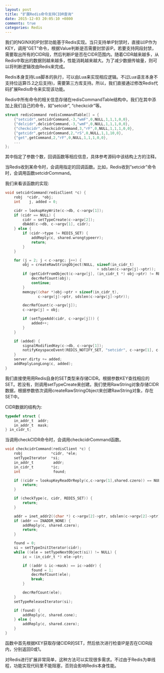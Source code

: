 ```yaml
---
layout: post
title: "扩展Redis命令支持CIDR查询"
date: 2015-12-03 20:05:10 +0800
comments: true
categories: Redis
---
```

我们的NGINX的IP封禁功能基于Redis实现。当只支持单IP封禁时，直接以IP作为KEY，调用”GET”命令，根据Value判断是否需要封禁该IP。若要支持网段封禁，需要取出所有的CIDR段，然后判断IP是否在CIDR范围内。随着CIDR越来越多，从Redis中取出的数据则越来越多，性能消耗越来越大。为了减少数据传输量，则可以将判断逻辑改由Redis来完成。

Redis本身支持Lua脚本的执行，可以由Lua来实现相应逻辑。不过Lua语言本身不支持位运算(5.2之后支持)，需要第三方库支持。所以，我们直接通过修改Redis代码扩展Redis命令来实现该功能。

Redis中所有命令的相关信息存储在redisCommandTable结构中。我们在其中添加上我们自己的命令，如”setcidr”, “checkcidr”等。
```c
struct redisCommand redisCommandTable[] = {
    {"setcidr",setcidrCommand,-3,"wmF",0,NULL,1,1,1,0,0},
    {"delcidr",delcidrCommand,-3,"wmF",0,NULL,1,1,1,0,0},
    {"checkcidr",checkcidrCommand,3,"rF",0,NULL,1,1,1,0,0},
    {"getcidr",getcidrCommand,2,"rS",0,NULL,1,1,10,0},
    {"get",getCommand,2,"rF",0,NULL,1,1,1,0,0},
    ...
};
```

其中指定了参数个数，回调函数等相应信息，具体参考源码中该结构上方的注释。

当Redis收到某命令时，会调用指定的回调函数。比如，Redis收到”setcidr”命令时，会调用函数setcidrCommand。

我们来看该函数的实现:
```c
void setcidrCommand(redisClient *c) {
    robj  *cidr, *obj;
    int    j, added = 0;

    cidr = lookupKeyWrite(c->db, c->argv[1]);
    if (cidr == NULL) {
        cidr = setTypeCreate(c->argv[2]);
        dbAdd(c->db, c->argv[1], cidr);
    } else {
        if (cidr->type != REDIS_SET) {
            addReply(c, shared.wrongtypeerr);
            return;
        }
    }

    for (j = 2; j < c->argc; j++) {
        obj = createRawStringObject(NULL, sizeof(in_cidr_t)
                                          + sdslen(c->argv[j]->ptr));
        if (getCidrFromObject(c->argv[j], (in_cidr_t *) obj->ptr) != REDIS_OK) {
            decrRefCount(obj);
            continue;
        }
        memcpy((char *)obj->ptr + sizeof(in_cidr_t),
               c->argv[j]->ptr, sdslen(c->argv[j]->ptr));

        decrRefCount(c->argv[j]);
        c->argv[j] = obj;

        if (setTypeAdd(cidr, c->argv[j])) {
            added++;
        }
    }

    if (added) {
        signalModifiedKey(c->db, c->argv[1]);
        notifyKeyspaceEvent(REDIS_NOTIFY_SET, "setcidr", c->argv[1], c->db->id);
    }
    server.dirty += added;
    addReplyLongLong(c, added);
}
```

我们直接使用用Redis自身的SET类型来存储CIDR。根据参数KEY查找相应的SET。若没有，则调用setTypeCreate来创建。我们使用RawString对象存储CIDR数据，根据参数依次调用createRawStringObject来创建RawString对象，存在SET中。

CIDR数据的结构为:
```c
typedef struct {
    in_addr_t  addr;
    in_addr_t  mask;
} in_cidr_t;
```

当调用checkCIDR命令时，会调用checkcidrCommand函数。
```c
void checkcidrCommand(redisClient *c) {
    robj             *cidr, *ele;
    setTypeIterator  *si;
    in_addr_t         addr;
    in_cidr_t        *ic;
    int               found;

    if ((cidr = lookupKeyReadOrReply(c,c->argv[1],shared.czero)) == NULL) {
        return;
    }

    if (checkType(c, cidr, REDIS_SET)) {
        return;
    }

    addr = inet_addr2((char *) c->argv[2]->ptr, sdslen(c->argv[2]->ptr));
    if (addr == INADDR_NONE) {
        addReply(c, shared.czero);
        return;
    }

    found = 0;
    si = setTypeInitIterator(cidr);
    while ((ele = setTypeNextObject(si)) != NULL) {
        ic = (in_cidr_t *) ele->ptr;

        if ((addr & ic->mask) == ic->addr) {
            found = 1;
            decrRefCount(ele);
            break;
        }

        decrRefCount(ele);
    }
    setTypeReleaseIterator(si);

    if (found) {
        addReply(c, shared.cone);
    } else {
        addReply(c, shared.czero);
    }
}
```

函数中首先根据KEY获取存储CIDR的SET，然后依次进行检查IP是否在CIDR段内，分别返回0或1。

对Redis进行扩展非常简单，这种方法可以实现很多需求。不过由于Redis为单线程，功能实现代码里不能阻塞，否则会影响Redis本身性能。
